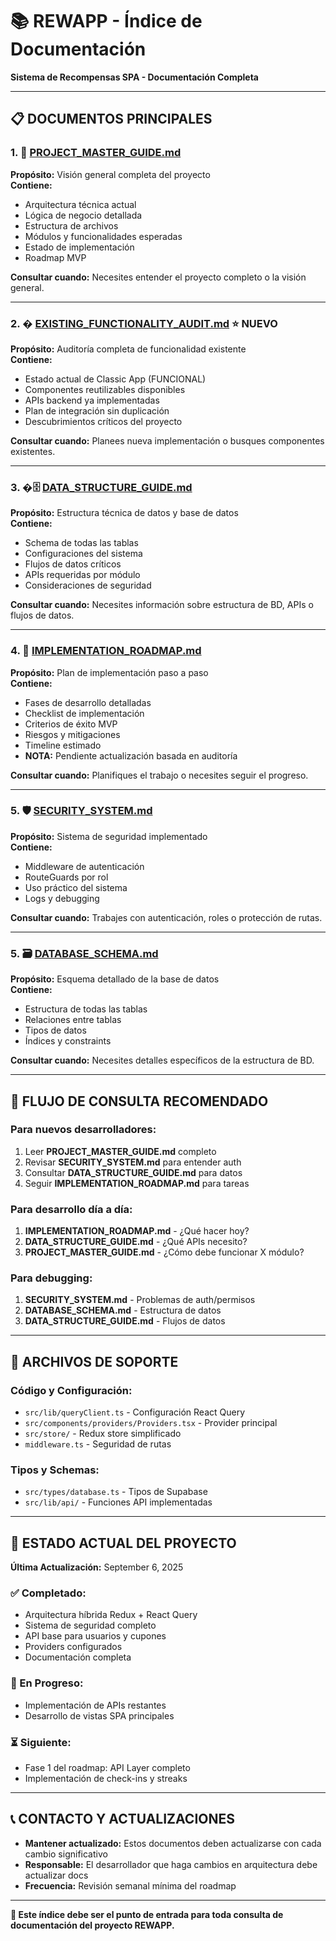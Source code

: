 # 📚 REWAPP - Índice de Documentación

**Sistema de Recompensas SPA - Documentación Completa**

---

## 📋 DOCUMENTOS PRINCIPALES

### **1. 🎯 [PROJECT_MASTER_GUIDE.md](./PROJECT_MASTER_GUIDE.md)**
**Propósito:** Visión general completa del proyecto  
**Contiene:**
- Arquitectura técnica actual
- Lógica de negocio detallada  
- Estructura de archivos
- Módulos y funcionalidades esperadas
- Estado de implementación
- Roadmap MVP

**Consultar cuando:** Necesites entender el proyecto completo o la visión general.

---

### **2. � [EXISTING_FUNCTIONALITY_AUDIT.md](./EXISTING_FUNCTIONALITY_AUDIT.md)** ⭐ **NUEVO**
**Propósito:** Auditoría completa de funcionalidad existente  
**Contiene:**
- Estado actual de Classic App (FUNCIONAL)
- Componentes reutilizables disponibles
- APIs backend ya implementadas
- Plan de integración sin duplicación
- Descubrimientos críticos del proyecto

**Consultar cuando:** Planees nueva implementación o busques componentes existentes.

---

### **3. �🗄️ [DATA_STRUCTURE_GUIDE.md](./DATA_STRUCTURE_GUIDE.md)**
**Propósito:** Estructura técnica de datos y base de datos  
**Contiene:**
- Schema de todas las tablas
- Configuraciones del sistema
- Flujos de datos críticos
- APIs requeridas por módulo
- Consideraciones de seguridad

**Consultar cuando:** Necesites información sobre estructura de BD, APIs o flujos de datos.

---

### **4. 🚀 [IMPLEMENTATION_ROADMAP.md](./IMPLEMENTATION_ROADMAP.md)**
**Propósito:** Plan de implementación paso a paso  
**Contiene:**
- Fases de desarrollo detalladas
- Checklist de implementación
- Criterios de éxito MVP
- Riesgos y mitigaciones
- Timeline estimado
- **NOTA:** Pendiente actualización basada en auditoría

**Consultar cuando:** Planifiques el trabajo o necesites seguir el progreso.

---

### **5. 🛡️ [SECURITY_SYSTEM.md](./SECURITY_SYSTEM.md)**
**Propósito:** Sistema de seguridad implementado  
**Contiene:**
- Middleware de autenticación
- RouteGuards por rol
- Uso práctico del sistema
- Logs y debugging

**Consultar cuando:** Trabajes con autenticación, roles o protección de rutas.

---

### **5. 🗃️ [DATABASE_SCHEMA.md](./DATABASE_SCHEMA.md)**
**Propósito:** Esquema detallado de la base de datos  
**Contiene:**
- Estructura de todas las tablas
- Relaciones entre tablas
- Tipos de datos
- Índices y constraints

**Consultar cuando:** Necesites detalles específicos de la estructura de BD.

---

## 🔄 FLUJO DE CONSULTA RECOMENDADO

### **Para nuevos desarrolladores:**
1. Leer **PROJECT_MASTER_GUIDE.md** completo
2. Revisar **SECURITY_SYSTEM.md** para entender auth
3. Consultar **DATA_STRUCTURE_GUIDE.md** para datos
4. Seguir **IMPLEMENTATION_ROADMAP.md** para tareas

### **Para desarrollo día a día:**
1. **IMPLEMENTATION_ROADMAP.md** - ¿Qué hacer hoy?
2. **DATA_STRUCTURE_GUIDE.md** - ¿Qué APIs necesito?
3. **PROJECT_MASTER_GUIDE.md** - ¿Cómo debe funcionar X módulo?

### **Para debugging:**
1. **SECURITY_SYSTEM.md** - Problemas de auth/permisos
2. **DATABASE_SCHEMA.md** - Estructura de datos
3. **DATA_STRUCTURE_GUIDE.md** - Flujos de datos

---

## 📝 ARCHIVOS DE SOPORTE

### **Código y Configuración:**
- `src/lib/queryClient.ts` - Configuración React Query
- `src/components/providers/Providers.tsx` - Provider principal
- `src/store/` - Redux store simplificado
- `middleware.ts` - Seguridad de rutas

### **Tipos y Schemas:**
- `src/types/database.ts` - Tipos de Supabase
- `src/lib/api/` - Funciones API implementadas

---

## 🎯 ESTADO ACTUAL DEL PROYECTO

**Última Actualización:** September 6, 2025

### **✅ Completado:**
- Arquitectura híbrida Redux + React Query
- Sistema de seguridad completo
- API base para usuarios y cupones  
- Providers configurados
- Documentación completa

### **🔄 En Progreso:**
- Implementación de APIs restantes
- Desarrollo de vistas SPA principales

### **⏳ Siguiente:**
- Fase 1 del roadmap: API Layer completo
- Implementación de check-ins y streaks

---

## 📞 CONTACTO Y ACTUALIZACIONES

- **Mantener actualizado:** Estos documentos deben actualizarse con cada cambio significativo
- **Responsable:** El desarrollador que haga cambios en arquitectura debe actualizar docs
- **Frecuencia:** Revisión semanal mínima del roadmap

---

**📌 Este índice debe ser el punto de entrada para toda consulta de documentación del proyecto REWAPP.**
